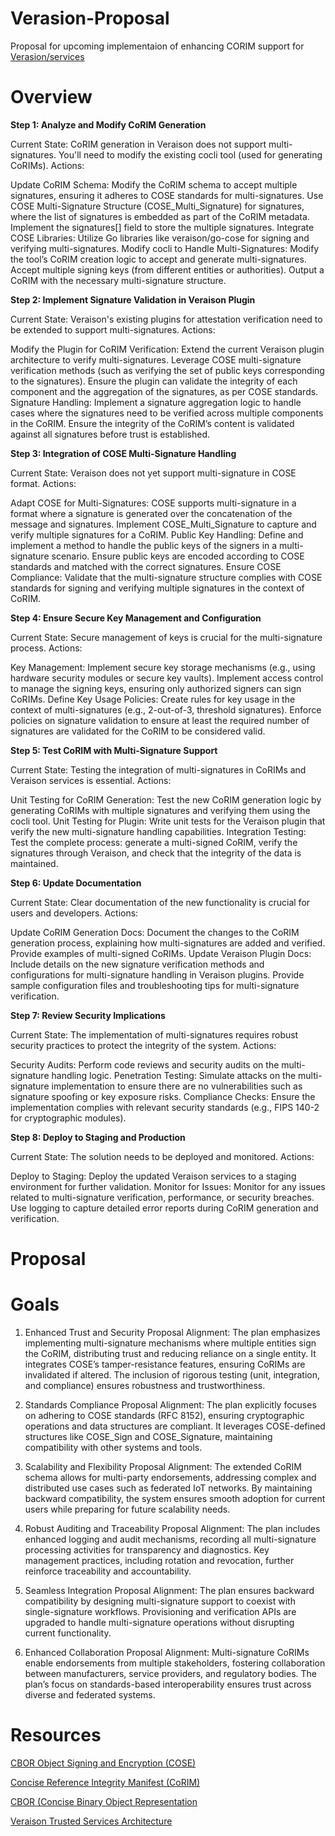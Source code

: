 # Verasion-Proposal
Proposal for upcoming implementaion of enhancing CORIM support for [Verasion/services](https://github.com/veraison/services)
# Overview

**Step 1: Analyze and Modify CoRIM Generation**

Current State: CoRIM generation in Veraison does not support multi-signatures. You'll need to modify the existing cocli tool (used for generating CoRIMs).
Actions:

Update CoRIM Schema: Modify the CoRIM schema to accept multiple signatures, ensuring it adheres to COSE standards for multi-signatures.
Use COSE Multi-Signature Structure (COSE_Multi_Signature) for signatures, where the list of signatures is embedded as part of the CoRIM metadata.
Implement the signatures[] field to store the multiple signatures.
Integrate COSE Libraries: Utilize Go libraries like veraison/go-cose for signing and verifying multi-signatures.
Modify cocli to Handle Multi-Signatures:
Modify the tool’s CoRIM creation logic to accept and generate multi-signatures.
Accept multiple signing keys (from different entities or authorities).
Output a CoRIM with the necessary multi-signature structure.

**Step 2: Implement Signature Validation in Veraison Plugin**

Current State: Veraison's existing plugins for attestation verification need to be extended to support multi-signatures.
Actions:

Modify the Plugin for CoRIM Verification:
Extend the current Veraison plugin architecture to verify multi-signatures.
Leverage COSE multi-signature verification methods (such as verifying the set of public keys corresponding to the signatures).
Ensure the plugin can validate the integrity of each component and the aggregation of the signatures, as per COSE standards.
Signature Handling:
Implement a signature aggregation logic to handle cases where the signatures need to be verified across multiple components in the CoRIM.
Ensure the integrity of the CoRIM’s content is validated against all signatures before trust is established.

**Step 3: Integration of COSE Multi-Signature Handling**

Current State: Veraison does not yet support multi-signature in COSE format.
Actions:

Adapt COSE for Multi-Signatures:
COSE supports multi-signature in a format where a signature is generated over the concatenation of the message and signatures.
Implement COSE_Multi_Signature to capture and verify multiple signatures for a CoRIM.
Public Key Handling:
Define and implement a method to handle the public keys of the signers in a multi-signature scenario.
Ensure public keys are encoded according to COSE standards and matched with the correct signatures.
Ensure COSE Compliance:
Validate that the multi-signature structure complies with COSE standards for signing and verifying multiple signatures in the context of CoRIM.

**Step 4: Ensure Secure Key Management and Configuration**

Current State: Secure management of keys is crucial for the multi-signature process.
Actions:

Key Management:
Implement secure key storage mechanisms (e.g., using hardware security modules or secure key vaults).
Implement access control to manage the signing keys, ensuring only authorized signers can sign CoRIMs.
Define Key Usage Policies:
Create rules for key usage in the context of multi-signatures (e.g., 2-out-of-3, threshold signatures).
Enforce policies on signature validation to ensure at least the required number of signatures are validated for the CoRIM to be considered valid.

**Step 5: Test CoRIM with Multi-Signature Support**

Current State: Testing the integration of multi-signatures in CoRIMs and Veraison services is essential.
Actions:

Unit Testing for CoRIM Generation:
Test the new CoRIM generation logic by generating CoRIMs with multiple signatures and verifying them using the cocli tool.
Unit Testing for Plugin:
Write unit tests for the Veraison plugin that verify the new multi-signature handling capabilities.
Integration Testing:
Test the complete process: generate a multi-signed CoRIM, verify the signatures through Veraison, and check that the integrity of the data is maintained.

**Step 6: Update Documentation**

Current State: Clear documentation of the new functionality is crucial for users and developers.
Actions:

Update CoRIM Generation Docs:
Document the changes to the CoRIM generation process, explaining how multi-signatures are added and verified.
Provide examples of multi-signed CoRIMs.
Update Veraison Plugin Docs:
Include details on the new signature verification methods and configurations for multi-signature handling in Veraison plugins.
Provide sample configuration files and troubleshooting tips for multi-signature verification.

**Step 7: Review Security Implications**

Current State: The implementation of multi-signatures requires robust security practices to protect the integrity of the system.
Actions:

Security Audits:
Perform code reviews and security audits on the multi-signature handling logic.
Penetration Testing:
Simulate attacks on the multi-signature implementation to ensure there are no vulnerabilities such as signature spoofing or key exposure risks.
Compliance Checks:
Ensure the implementation complies with relevant security standards (e.g., FIPS 140-2 for cryptographic modules).

**Step 8: Deploy to Staging and Production**

Current State: The solution needs to be deployed and monitored.
Actions:

Deploy to Staging:
Deploy the updated Veraison services to a staging environment for further validation.
Monitor for Issues:
Monitor for any issues related to multi-signature verification, performance, or security breaches.
Use logging to capture detailed error reports during CoRIM generation and verification.


# Proposal

# Goals

1. Enhanced Trust and Security
   Proposal Alignment:
   The plan emphasizes implementing multi-signature mechanisms where multiple entities sign the CoRIM, distributing trust and reducing reliance on a single entity.
   It integrates COSE’s tamper-resistance features, ensuring CoRIMs are invalidated if altered.
   The inclusion of rigorous testing (unit, integration, and compliance) ensures robustness and trustworthiness.


2. Standards Compliance
   Proposal Alignment:
   The plan explicitly focuses on adhering to COSE standards (RFC 8152), ensuring cryptographic operations and data structures are compliant.
   It leverages COSE-defined structures like COSE_Sign and COSE_Signature, maintaining compatibility with other systems and tools.


3. Scalability and Flexibility
   Proposal Alignment:
   The extended CoRIM schema allows for multi-party endorsements, addressing complex and distributed use cases such as federated IoT networks.
   By maintaining backward compatibility, the system ensures smooth adoption for current users while preparing for future scalability needs.


4. Robust Auditing and Traceability
   Proposal Alignment:
   The plan includes enhanced logging and audit mechanisms, recording all multi-signature processing activities for transparency and diagnostics.
   Key management practices, including rotation and revocation, further reinforce traceability and accountability.


5. Seamless Integration
   Proposal Alignment:
   The plan ensures backward compatibility by designing multi-signature support to coexist with single-signature workflows.
   Provisioning and verification APIs are upgraded to handle multi-signature operations without disrupting current functionality.


6. Enhanced Collaboration
   Proposal Alignment:
   Multi-signature CoRIMs enable endorsements from multiple stakeholders, fostering collaboration between manufacturers, service providers, and regulatory bodies.
   The plan’s focus on standards-based interoperability ensures trust across diverse and federated systems.

# Resources
[CBOR Object Signing and Encryption (COSE)](https://datatracker.ietf.org/doc/html/rfc8152)

[Concise Reference Integrity Manifest (CoRIM)]()

[CBOR (Concise Binary Object Representation]()

[Veraison Trusted Services Architecture](https://github.com/veraison/services)